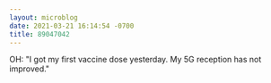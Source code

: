 ```yaml
---
layout: microblog
date: 2021-03-21 16:14:54 -0700
title: 89047042
---
```

OH: "I got my first vaccine dose yesterday.  My 5G reception has not improved."
